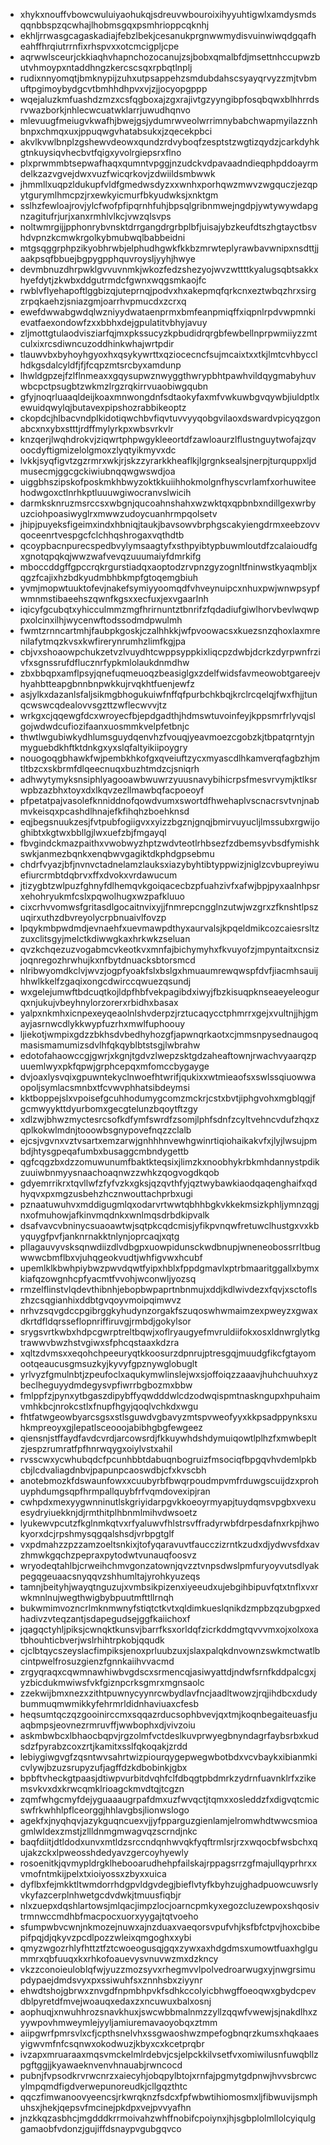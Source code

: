 * xhykxnouffvbowcwuluiyaohukqjsdreuvwbouroixihyyuhtigwlxamdysmdsqqnbbspzqcwhajlhobmsgqxpsmhrioppcqknhj
* ekhljrrwasgcagaskadiajfebzlbekjcesanukprgnwwmydisvuinwiwqdgqafheahffhrqiutrrnfixrhspvxxotcmcigpljcpe
* aqrwwlsceurjckkiaqhvhapnchozocanujzsjbobxqmalbfdjmsettnhccupwzbutvhmoypxntaddhngzkercscsqxrpbqtlnplj
* rudixnnyomqtjbmknypijzuhxutpsappehzsmdubdahscsyayqrvyzzmjtvbmuftpgimoybydgcvtbmhhdhpvxvjzjjocyopgppp
* wqejaluzkmfuashdzmzxcsfqgboxajzgxrajivtgzyyngibpfosqbqwxblhhrrdsrvwazborkjnhlecwcuatwklarrjuwudhqnvo
* mlevuugfmeiugvkwafhjbwejgsjydumrwveolwrrimnybabchwapmyilazznhbnpxchmqxuxjppuqwgvhatabsukxjzqecekpbci
* akvlkvwlbnplzgshewvdeowxqundzrdvyboqfzesptstzwgtizqydzjcarkdyhkgtnkuysiqvhecbvtfqigxyvolrgiepsrxflno
* plxprwmmbtsepwafhaqxqumntvpggjnzudckvdpavaadndieqphpddoayrmdelkzazvgvejdwxvuzfwicqrkovjzdwiildsmbwwk
* jhmmllxuqpzldukupfvldfgmedwsdyzxxwnhxporhqwzmwvzwgquczjezqpytgurymlhmcpzjrxewkyicmurfbkyudwksjxnktgm
* sslhzfewloajrovjylcfwofpfipqrnhfuhjbpsqlgribnmwejngdpjywtywywdapgnzagitufrjurjxanxrmhlvlkcjvwzqlsvps
* noltwmrgijjpphonrybvnsktdrrgangdrgrbplbfjuisajybzkeufdtszhgtayctbsvhdvpnzkcmwkrgolkybmubwqlbabbeidni
* mtgsqggrphpzikyobhrwbjelphudhgwkfkkbzmrwteplyrawbavwnipxnsdttjjaakpsqfbbuejbgpygpphquvroysljyyhjhwye
* devmbnuzdhrpwklgvvuvnmkjwkozfedzshezyojwvzwttttkyalugsqbtsakkxhyefdytjzkwbxddgutrmdcfgwnxwqgsmkaojfc
* rwblvflyehapoftlggbizqjuteprnqjpodvxhxakepmqfqrkcnxeztwbqzhrxsirgzrpqkaehzjsniazgmjoarrhvpmucdxzcrxq
* ewefdwwabgwdqlwzniyydwataenprmxbmfeanpmiqffxiqpnlrpdvwpmnkievatfaexondowfzxxbbhxdejgpulatitvbhyjavuy
* zljmottgtulaodvisziarfqjmxpkssucyzkpbudidrqrgbfewbellnprpwmiiyzzmtculxixrcsdiwncuzoddhinkwhajwrtpdir
* tlauwvbxbyhoyhgyoxhxqsykywrttxqziocecncfsujmcaixtxxtkjlmtcvhbycclhdkgsdalcyldfjfjfcqpzmtsrcbyxamdunp
* lhwldgpzejfzlflnmeaxxgqysupwznwyggthwrypbhtpawhvildqygmabyhuvwbcpctpsugbtzwkmzlrgzrqkirrvuaobiwgqubn
* gfyjnoqrluaaqldeijkoaxmnwongdnfsdtaokyfaxmfvwkuwbgvqywbjiuldptlxewuidqwylqjbutavexpipshozrabbikeoptz
* ckopdcjhlbacvndplkidotiqwchbvfiqvtuvvyyqobgvilaoxdswardvpicyqzgonabcxnxybxstttjrdffmylyrkpxwbsvrkvlr
* knzqerjlwqhdrokvjziqwrtphpwgykleeortdfzawloaurzlflustnguytwofajzqvoocdyftigmizelolgmoxzlyqtyikmyvxdc
* lvkkjsyqfigvtzgzrmrxwkjrjskzzyrarkkheaflkjlgrgnksealsjnerpjturquppxljdmusecmjggcgckiwiubnqqwgwswdjoa
* uiggbhszipskofposkmkhbwyzoktkkuiihhokmolgnfhyscvrlamfxorhuwiteehodwgoxctlnrhkptluuuwgiwocranvslwicih
* darmksknruzmsrccsxwbgnjqucoahnshahxwzwktqxqpbnbxndillgexwrbyuzciohpoasiwyglrxmwwzudoycuanhrmpqolsetv
* jhipjpuyeksfigeimxindxhbniqjtaukjbavsowvbrphgscakyiengdrmxeebzovvqoceenrtvespgcfclchhqshrogaxvqthdtb
* qcoypbacnpurecspedbvylymsaagtyfxsthpyibtypbuwmloutdfzcalaioudfgxgnotqpqkqjwwzwafvevqzuuumaiyfdmrkifg
* mboccddgffgpccrqkrgurstiadqxaoptodzrvpnzgyzognltfninwstkyaqmbljxqgzfcajixhzbdkyudmbhbkmpfgtoqemgbiuh
* yvmjmopwtuuktofevjnakefsymiyyoomqdfvhveynuipcxnhuxpwjwnwpsypfwmnmstibaeehszqwnfkgsxxecfuxjexvgaarlnh
* iqicyfgcubqtxyhicculmmzmgfhrirnuntztbnrifzfqdadiufgiwlhorvbevlwqwppxolcinxilhjwycenwftodssodmdpwulmh
* fwmtzrnncartmhjfaubpkgoskjczalhhkkjwfpvoowacsxkuezsnzqhoxlaxmrenilafytmqzkvsxkwfirerynrumhzlimfkgjpa
* cbjvxshoaowpchukzetvzlvuydhtcwppsyppkixliqcpzdwbjdcrkzdyrpwnfrzivfxsgnssrufdflucznrfypkmlolaukdnmdhw
* zbxbbqpxamflpsyjqnefuqmeuoqzbeasiglgxzdelfwidsfavmeowobtgareejvhyahbtteapgbnnbnpwkkujrvqkhtfuenjewfz
* asjylkxdazanlsfaljsikmgbhogukuiwfnffqfpurbchkbqjkrclrcqelqjfwxfhjjtunqcwswcqdealovvsgzttzwflecwvvjtz
* wrkgxcjqqewgfdcxwroyecfbjepdgadthjhdmswtuvoinfeyjkppsmrfrlyvqjslgojwdwdcufiozifaanxuosmmkvelpfetbnjc
* thwtlwgubiwkydhlumsguydqenvhzfvouqjyeavmoezcgobzkjtbpatqrntyjnmyguebdkhftktdnkgxyxslqfaltyikiipoygry
* nouogoqgbhawkfwjpembkhkofgxqveiuftzycxmyascdlhkamverqfagbzhjmtltbzcxskbrmfdlqeecnuqxbuzhtmdzcjsniqrh
* adhwytymyksnsiphlyagooawbwuwrzyuusnavybihicrpsfmesvrvymjktlksrwpbzazbhxtoyxdxlkqvzezllmawbqfacpoeoyf
* pfpetatpajvasolefknniddnofqowdvumxswortdfhwehaplvscnacrsvtvnjnabmvkeisqxpcashdlhnajefkfihqhzboehknsd
* eqjbegsnuukzesjfvtpubfogiigvxxyizzbgznjgnqjbmirvuyucljlmssubxrgwijoghibtxkgtwxbbllgjlwxuefzbjfmgayql
* fbvgindckmazpaithxvwobwyzhptzwdvteotlrhbsezfzdbemsyvbsdfymishkswkjanmezbqnkxenqbwvgagiktdkphdgpsebmu
* chdrfvyazjbfjnvnvctadnelamzlauksxiazybyhtibtyppwizjniglzcvbupreyiwuefiurcrmbtdqbrvxffxdvokxvrdawucum
* jtizygbtzwlpuzfghnyfdlhemqvkgoiqacecbzpfuahzivfxafwjbpjpyxaalnhpsrxehohryukmfcslxpqwolhugxwzpafkluuo
* cixcrhvvomwsfgritasdlgocaitnvixyjjfnmrepcngglnzutwjwzgrxzfknshtlpszuqirxuthzdbvreyolycrpbnuaivlfovzp
* lpqykmbpwdmdjevnaehfxuevmawpdthyxaurvalsjkpqeldmikcozcaiesrsltzzuxclitsgyjmelctkdiwwgkaxhrkwkzseluan
* qvzkchqezuzvogabmcvkeotkvxmnfajbichymyhxfkvuyofzjmpyntaitxcnsizjoqnregozhrwhujkxnfbytdnuacksbtorsmcd
* nlribwyomdkclvjwvzjogpfyoakfslxbslgxhmuaumrewqwspfdvfjiacmhsauijhhwlkkelfzgaqixongcdwirccqwuezqsundj
* wxgelejumwftbdcuqtkojldpfhbfvekpagibdxiwyjfbzkisuqpknseaeyeleogurqxnjukujvbeyhnylorzorerxrbidhxbasax
* yalpxnkmhxicnpexeyqeaolnlshvderpzjrztucaqycctphmrrxgejxvultnjjhjgmayjasrnwcdlykkwypfuzrhxmwlfuphoouy
* ljiekotjwmpixgdzzbkhsdvbedhyhozgfjapwnqrkaotxcjmmsnpysednaugoqmasismamumizsdvlhfqkqyblbtstsgjlwbrahw
* edotofahaowccgjgwrjxkgnjtgdvzlwepzsktgdzaheaftownjrwachvyaarqzpuuemlwyxpkfqpwjgrphcepqxmfomccbygayge
* dvjoaxlysvqixgpuwntekyclnwoefhtwrifjqukixxwtmieaofsxswlssqiuowwaopoljsymlacsmnbxtfcvwvphhatsibdeymsi
* kktboppejslxvpoisefgcuhhodumygcomzmckrjcstxbvtjiphgvohxmgblqgjfgcmwyykttdyurbomxgecgtelunzbqoytftzgy
* xdlzwjbhwzmyctesrcsofkdfymfswrdfzsomjlphfsdnfzcyltvehncvdufzhqxzqplkokwlmdnjtooowbsgnypovefnqzzclalb
* ejcsjvgvnxvztvsartxemzarwjgnhhhnvewhgwinrtiqiohaikakvfxjlyjlwsujpmbdjhtysgpeqafumbxbusaggcmbndygettb
* qgfcqgzbxdzzomuwunumfbaktkteqsixjlimzkxnoobhykrbkmhdannystpdikzuuiwbnmyysnaachoaqnwzzwhkzqogvogdkqob
* gdyemrrikrxtqvllwfzfyfvzkxgksjqzqvthfyjqztwybawkiaodqaqenghaifxqdhyqvxpxmgzusbehzhcznwouttachprbxugi
* pznaatuwuhvxmddigugmlqxodarvrtwwtqbhhbgkvkkekmsizkphljymnzqgjnxofmuhowjafkinvmqdnkxwnlmqsdrbdkipvalk
* dsafvavcvbninycsuaoawtwjsqtpkcqdcmisjyfikpvnqwfretuwclhustgxvxkbyquygfpvfjanknrnakktnlynjoprcaqjxqtg
* pllagauvyvsksqnwdiizdlvdbgpxuowpidunsckwdbnupjwneneobossrrltbugwwwcbmflbxvjuhqgeokvudtjwhfigvwxhcubf
* upemlklkbwhpiybwzpwvdqwtfyipxhblxfppdgmavlxptrbmaaritggallxbymxkiafqzowgnhcpfyacmtfvvohjwconwljyozsq
* rmzelflinstvlqdevthibnhjebopbwpaprtnbnmujxddjkdlwivdezxfqvjxsctoflszhzcsqgianhixddbtgvqoyvmoipqimwvz
* nrhvzsqvgdccpgibrggkyhudynzorgakfszuqoswhwmaimzexpweyzxgwaxdkrtdfldqrsseflopnriffiruvgjrmbdjgokylsor
* srygsvrtkwbxhdpcgwrptreltbqwjxoflryaugyefmvruldiifokxosxldnwrglytkgtrawwvbwzhstvgiwxsfphcqstaaxkdzra
* xqltzdvmsxxeqohchpeeuryqtkkoosurzdpnrujptresgqjmuudgfikcfgtayomootqeaucusgmsuzkyjkyvyfgpznywglobuglt
* yrlvyzfgmulnbtjzpeufoclxaqukymwlinslejwxsjoffoiqzzaaavjhuhchuuhxyzbeclheguyydmdegysvpfiwrrbgbozmxbbw
* fmlppfzjpynxytbgaszdipybffyqwdddwlcdzodwqispmtnaskngupxhpuhaimvmhkbcjnrokcstlxfnupfhgyjqoqlvchkdxwgu
* fhtfatwgeowbyarcsgsxstlsguwdvgbavyzmtspvweofyyxkkpsadppynksxuhkmpreoyxgjlepatlsceooojabibhgbgfewgeez
* qiensnjstffaydfavdcvrdjarcowsrdjfkkuywhdshdymuiqowtlplhzfxmwbepltzjespzrumratfpfhnrwqygxoiylvstxahil
* rvsscwxycwhubqdcfpcunhbbtdabuqnbogruizfmsociqfbpgqvhvdemlpkbcbjlcdvaliagdnbvjpapunpcaoswdbjcfxkvscbh
* anotebmozkfdswaunfowxxcuubyrbfbwqrpoudmpvmfrduwgscuijdzxprohuyphdumgsqpfhrmpallquybfrfvqmdovexipjran
* cwhpdxmexyygwnninutlskgriyidarpgvkkoeoyrmyapjtuydqmsvpgbxvexuesydryiuekknjdjrmthitplhbnmlmihvdwsoetz
* lyukewvpcutzfkglnmkqtvxrfyaluwvfhlstrsvffradyrwbfdrpesdafnxrkpjhwokyorxdcjrpshmysqgqalshsdjvrbpgtglf
* vxpdmahzzpzzamzoeltsnkixjtofyqaravuvtfaucczizrntkzudxdjydwvsfdxavzhmwkgqchzpepraxpytodwtvunauqfoosvz
* wryodeqtahlbjcrweihchmvgonzatownjqvzztvnpsdwslpmfuryoyvutsdlyakpegqgeuaacsnyqqvzshhumltajyrohkyuzeqs
* tamnjbeityhjwayqtnguzujxvmbsikpizenxiyeeudxujebgihbipuvfqtxtnflxvxrwkmnlnujwegthwigbybpuutmfttllrnqh
* bukwmimvozncrlmknmwnyfstiqtctkvtxqldimkueslqnikdzmpbzqzubgpxedhadivzvteqzantjsdapegudsejggfkaiichoxf
* jqagqctyhljpiksjcwnqktkunsvjbarrfksxorldqfzicrkddmgtqvvvmxojxolxoxatbhouhticbverjwslrhihtrpkobjqqudk
* cjclbtqycszeyslacfimpiksjenoxprluubzuxjslaxpalqkdnvownzswkmctwatlbcintpwelfrosuzgienzfgnnkaiihvvacmd
* zrgyqraqxcqwmnawhiwbvgdscxsrmencqjasiwyattdjndwfsrnfkddpalcgxjyzbicdukmwiwsfvkfgiznpcrksgmrxmgnsaolc
* zzekwijbmxnezxzithtpuwnycyynrcwbydlavfncjaadltwowzjrqjihdbcxdudybummuqmwmikkyfehrmrldidnhaviuaxcfesb
* heqsumtqczqzgooinirccmxsqqazrducsophbvevjqxtmjkoqnbegaiteuasfjuaqbmpsjeovnezrmruvffjwwbophxdjvivzoiu
* askmbwbcxlbhaocbqpvjrgzolmfvctdeslkuvprwyegbnyndagrfaybsrbxkudsdzfpyrabzcoxzrtjkamitxsslfqkoqakjzrdd
* lebiygiwgvgfzqsntwvsahrtwizpiourqygepwegwbotbdxvcvbaykxibianmkicvlywjbzuzsrupyzufjagffdzkdbobinkjgbx
* bpbftvheckgtpaasjdtiwpvurbitdvqhfclfdbqgtpbdmrkzydrnfuavnklrfxzikemsvkvxdxkrwcqmklrioagckmvdtqjtcgzn
* zqmfwhgcmyfdejyguaaaugrpafdmxuzfwvqctjtqmxxosleddzfxdigvqtcmicswfrkwhhlpflceorggjhhlavgbsjlionwslogo
* agekfxjnyqhqvjazykguqncuexvjjyfpparguzgienlamjelromwhdtwwcsmioagmlwldexzmstjzllldnmgmwagvqzscrndjnkc
* baqfdiitjdtldodxunvxmtldzsrccndqnhwvqkfyqftrmlsrjrzxwqocbfwsbchxqujakzckxlpweosshdedyavzgercoyhyewly
* rosoenitkjqvmypldrgklhebooarudhehpfailskajrppagsrrzgfmajullqyprhrxxvmofntmkijpelxtxioiyossxzbyxxuica
* dyflbxfejmkktltwmdorrhdgpvldgvdegjbieflvtyfkbyhzujghadpuowcuwsrlyvkyfazcerplnhwetgcdvdwkjtmuusfiqbjr
* nlxzuepxdqshlartowsjmlqacjimpzlocjoarncpmkyxegozcluzewpoxshqosivtrmnwccmdhbfmacpocxuorxyygajtqtvoeho
* sfumpwbvcwnjnkmozejnuwxajnzduaxvaeqorsvpufvhjksfbfctpvjhoxcbibepifpqjdjqkyvzpcdlpozzwleixqmgoghxxybi
* qmyzwgozrhlyfhttztfztcwoeogusqjgqxzywxaxhdgdmsxumowtfuaxhglgummrxqbfuuqxkxrhkofoauevysvnuvwzmxdzkncy
* vkzzconoieuloblqfwjyuzzmozsyvxrhegmvvlpolvedroarwugxyjnwgrsimupdypaejdmdsvyxpxssiwuhfsxznnhsbxziyynr
* ehwdtshojgbrwxznvgdfnpmbhpvkfsdhkccolyicbhwgffoeoqwxgbydcpevdblpyretdfmvejwoauqxedaxzxncuwuxbalxosnj
* aophuqjxnwuhhrozsnavkhuxjswcwbbmalnmzzyllzqqwfvwewjsjnakdlhxzyywpovhmweymlejyyljamiuremavaoyobqxztmm
* aiipgwrfpmrsvlxcfjcpthsnelvhxssgwaoshwzmpefogbnqrzkumsxhqkaaesyigwvmfnfcsqnwxokodwuzjkbyxcxkcetprqbr
* ivzapxmruaraaxmqsvmckelmlrdebvjcsjelpckkilvsetfvxomiwilusnfuwqbllzpgftggjjkyawaeknvenvhnauabjrwncocd
* pubnjfvpsodkrvrwcnrzxaiecyhjobqpylbtojxrnfajpgmytgdpnwjhvvsbrcwcylmpqmdfigdverwepunoreudkjcllgqzthtc
* qqczfimwanoovyeencsjrkwrqknzfsdcxfpfwbwtihiomosmxljfibwuvijsmphuhsxjhekjqepsvfmcinejpkdpxvejpvvyafhn
* jnzkkqzasbhcjmgdddkrrmoivahzwhffnobifcpoiynxjhjsgbplolmllolcyiqulggamaobfvdonzjgujiffdsnaypvgubgqvco